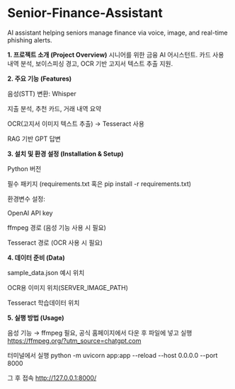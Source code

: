 # Senior-Finance-Assistant
AI assistant helping seniors manage finance via voice, image, and real-time phishing alerts.

**1. 프로젝트 소개 (Project Overview)**
시니어를 위한 금융 AI 어시스턴트. 카드 사용 내역 분석, 보이스피싱 경고, OCR 기반 고지서 텍스트 추출 지원.

**2. 주요 기능 (Features)**

음성(STT) 변환: Whisper

지출 분석, 추천 카드, 거래 내역 요약

OCR(고지서 이미지 텍스트 추출) → Tesseract 사용

RAG 기반 GPT 답변

**3. 설치 및 환경 설정 (Installation & Setup)**

Python 버전

필수 패키지 (requirements.txt 혹은 pip install -r requirements.txt)

환경변수 설정:

OpenAI API key

ffmpeg 경로 (음성 기능 사용 시 필요)

Tesseract 경로 (OCR 사용 시 필요)

**4. 데이터 준비 (Data)**

sample_data.json 예시 위치

OCR용 이미지 위치(SERVER_IMAGE_PATH)

Tesseract 학습데이터 위치

**5. 실행 방법 (Usage)**

음성 기능 → ffmpeg 필요, 공식 홈페이지에서 다운 후 파일에 넣고 실행
https://ffmpeg.org/?utm_source=chatgpt.com

터미널에서 실행
python -m uvicorn app:app --reload --host 0.0.0.0 --port 8000

그 후 접속
http://127.0.0.1:8000/









